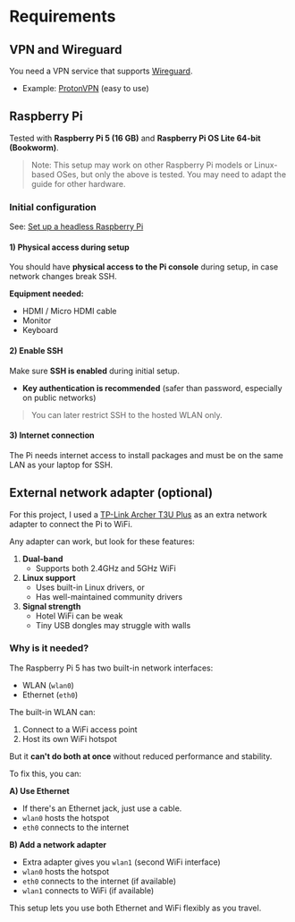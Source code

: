 # Requirements

## VPN and Wireguard

You need a VPN service that supports [Wireguard](https://www.wireguard.com/).

- Example: [ProtonVPN](https://protonvpn.com/) (easy to use)

## Raspberry Pi

Tested with **Raspberry Pi 5 (16 GB)** and **Raspberry Pi OS Lite 64-bit (Bookworm)**.

> Note: This setup may work on other Raspberry Pi models or Linux-based OSes, but only the above is tested. You may need to adapt the guide for other hardware.

### Initial configuration

See: [Set up a headless Raspberry Pi](https://www.raspberrypi.com/documentation/computers/configuration.html#setting-up-a-headless-raspberry-pi)

#### 1) Physical access during setup

You should have **physical access to the Pi console** during setup, in case network changes break SSH.

**Equipment needed:**

- HDMI / Micro HDMI cable
- Monitor
- Keyboard

#### 2) Enable SSH

Make sure **SSH is enabled** during initial setup.

- **Key authentication is recommended** (safer than password, especially on public networks)

> You can later restrict SSH to the hosted WLAN only.

#### 3) Internet connection

The Pi needs internet access to install packages and must be on the same LAN as your laptop for SSH.

## External network adapter (optional)

For this project, I used a [TP-Link Archer T3U Plus](https://www.tp-link.com/us/home-networking/usb-adapter/archer-t3u-plus/) as an extra network adapter to connect the Pi to WiFi.

Any adapter can work, but look for these features:

1. **Dual-band**
   - Supports both 2.4GHz and 5GHz WiFi
2. **Linux support**
   - Uses built-in Linux drivers, or
   - Has well-maintained community drivers
3. **Signal strength**
   - Hotel WiFi can be weak
   - Tiny USB dongles may struggle with walls

### Why is it needed?

The Raspberry Pi 5 has two built-in network interfaces:

- WLAN (`wlan0`)
- Ethernet (`eth0`)

The built-in WLAN can:

1. Connect to a WiFi access point
2. Host its own WiFi hotspot

But it **can't do both at once** without reduced performance and stability.

To fix this, you can:

**A) Use Ethernet**

- If there's an Ethernet jack, just use a cable.
- `wlan0` hosts the hotspot
- `eth0` connects to the internet

**B) Add a network adapter**

- Extra adapter gives you `wlan1` (second WiFi interface)
- `wlan0` hosts the hotspot
- `eth0` connects to the internet (if available)
- `wlan1` connects to WiFi (if available)

This setup lets you use both Ethernet and WiFi flexibly as you travel.
